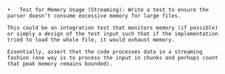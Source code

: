 	•	Test for Memory Usage (Streaming): Write a test to ensure the parser doesn’t consume excessive memory for large files. 
    
    This could be an integration test that monitors memory (if possible) or simply a design of the test input such that if the implementation tried to load the whole file, it would exhaust memory. 
    
    Essentially, assert that the code processes data in a streaming fashion (one way is to process the input in chunks and perhaps count that peak memory remains bounded).